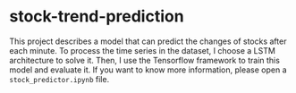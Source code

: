 # stock-trend-prediction
This project describes a model that can predict the changes of stocks after each minute. To process the time series in the dataset, I choose a LSTM architecture to solve it. Then, I use the Tensorflow framework to train this model and evaluate it. If you want to know more information, please open a ```stock_predictor.ipynb``` file.
